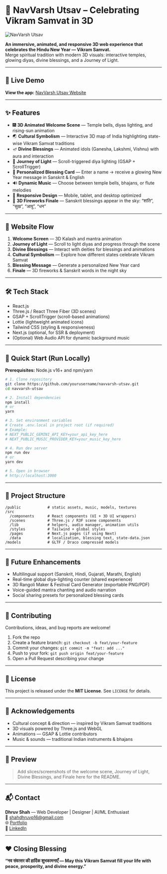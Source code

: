 # 🌼 NavVarsh Utsav – Celebrating Vikram Samvat in 3D

![NavVarsh Utsav](https://github.com/user-attachments/assets/yourpreviewimage.png)

**An immersive, animated, and responsive 3D web experience that celebrates the Hindu New Year — Vikram Samvat.**  
Merge spiritual tradition with modern 3D visuals: interactive temples, glowing diyas, divine blessings, and a Journey of Light.

---

## 🔗 Live Demo
**View the app:** [NavVarsh Utsav Website]([https://aarambh-celebrating-hindu-new-year.vercel.app/])

---

## ✨ Features

- 🎆 **3D Animated Welcome Scene** — Temple bells, diyas lighting, and rising-sun animation  
- 🌏 **Cultural Symbolism** — Interactive 3D map of India highlighting state-wise Vikram Samvat traditions  
- 🪔 **Divine Blessings** — Animated idols (Ganesha, Lakshmi, Vishnu) with aura and interaction  
- 🌸 **Journey of Light** — Scroll-triggered diya lighting (GSAP + ScrollTrigger)  
- 💌 **Personalized Blessing Card** — Enter a name → receive a glowing New Year message in Sanskrit & English  
- 🔊 **Dynamic Music** — Choose between temple bells, bhajans, or flute melodies  
- 📱 **Responsive Design** — Mobile, tablet, and desktop optimized  
- 🎇 **3D Fireworks Finale** — Sanskrit blessings appear in the sky: “शांति”, “सुख”, “आयु”, “धन”

---

## 🧭 Website Flow

1. **Welcome Screen** — 3D Kalash and mantra animation  
2. **Journey of Light** — Scroll to light diyas and progress through the scene  
3. **Divine Blessings** — Interact with deities for blessings and animations  
4. **Cultural Symbolism** — Explore how different states celebrate Vikram Samvat  
5. **Blessing Message** — Generate a personalized New Year card  
6. **Finale** — 3D fireworks & Sanskrit words in the night sky

---

## 🛠️ Tech Stack

- React.js  
- Three.js / React Three Fiber (3D scenes)  
- GSAP + ScrollTrigger (scroll-based animations)  
- Lottie (lightweight animated icons)  
- Tailwind CSS (styling & responsiveness)  
- Next.js (optional, for SSR & deployment)  
- (Optional) Web Audio API for dynamic background music

---

## 🚀 Quick Start (Run Locally)

**Prerequisites:** Node.js v16+ and npm/yarn

```bash
# 1. Clone repository
git clone https://github.com/yourusername/navvarsh-utsav.git
cd navvarsh-utsav

# 2. Install dependencies
npm install
# or
yarn

# 3. Set environment variables
# Create .env.local in project root (if required)
# Example:
# NEXT_PUBLIC_GEMINI_API_KEY=your_api_key_here
# NEXT_PUBLIC_MUSIC_PROVIDER_KEY=your_music_key_here

# 4. Run dev server
npm run dev
# or
yarn dev

# 5. Open in browser
# http://localhost:3000
```

---

## 📁 Project Structure

```
/public            # static assets, music, models, textures
/src
  /components      # React components (UI + 3D UI wrappers)
  /scenes          # Three.js / R3F scene components
  /lib             # helpers, audio manager, animation utils
  /styles          # Tailwind + global styles
  /pages           # Next.js pages (if using Next)
  /data            # localization, blessing text, state-data.json
/models            # GLTF / Draco compressed models
```

---

## 🧭 Future Enhancements

- Multilingual support (Sanskrit, Hindi, Gujarati, Marathi, English)  
- Real-time global diya-lighting counter (shared experience)  
- 3D Rangoli Maker & Festival Card Generator (exportable PNG/PDF)  
- Voice-guided mantra chanting and audio narration  
- Social sharing presets for personalized blessing cards

---

## 🤝 Contributing

Contributions, ideas, and bug reports are welcome!

1. Fork the repo  
2. Create a feature branch: `git checkout -b feat/your-feature`  
3. Commit your changes: `git commit -m "feat: add ..."`  
4. Push to your fork: `git push origin feat/your-feature`  
5. Open a Pull Request describing your change

---

## 🧾 License

This project is released under the **MIT License**. See `LICENSE` for details.

---

## 🙏 Acknowledgements

- Cultural concept & direction — inspired by Vikram Samvat traditions  
- 3D visuals powered by Three.js and WebGL  
- Animations — GSAP & Lottie contributors  
- Music & sounds — traditional Indian instruments & bhajans

---

## 📸 Preview

> Add slices/screenshots of the welcome scene, Journey of Light, Divine Blessings, and Finale here for the README.

---

## 📬 Contact

**Dhruv Shah** — Web Developer | Designer | AI/ML Enthusiast  
📧 shahdhruvp16@gmail.com  
🌐 [Portfolio](https://dhruv-shah-portfolio.vercel.app/)  
💼 [LinkedIn](https://www.linkedin.com/in/dhruv-shah-27111b28a)

---

## ❤️ Closing Blessing

**“नव संवत्सर की हार्दिक शुभकामनाएँ — May this Vikram Samvat fill your life with peace, prosperity, and divine energy.”**
